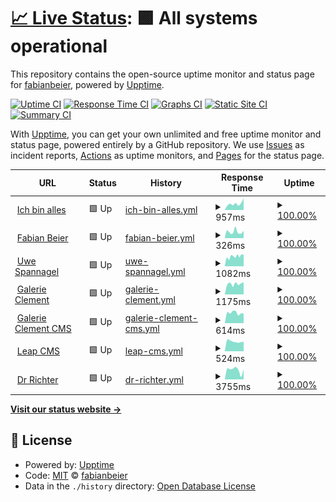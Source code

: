 # [📈 Live Status](https://demo.upptime.js.org): <!--live status--> **🟩 All systems operational**

This repository contains the open-source uptime monitor and status page for [fabianbeier](https://demo.upptime.js.org), powered by [Upptime](https://github.com/upptime/upptime).

[![Uptime CI](https://github.com/fabianbeier/upptime/workflows/Uptime%20CI/badge.svg)](https://github.com/fabianbeier/upptime/actions?query=workflow%3A%22Uptime+CI%22)
[![Response Time CI](https://github.com/fabianbeier/upptime/workflows/Response%20Time%20CI/badge.svg)](https://github.com/fabianbeier/upptime/actions?query=workflow%3A%22Response+Time+CI%22)
[![Graphs CI](https://github.com/fabianbeier/upptime/workflows/Graphs%20CI/badge.svg)](https://github.com/fabianbeier/upptime/actions?query=workflow%3A%22Graphs+CI%22)
[![Static Site CI](https://github.com/fabianbeier/upptime/workflows/Static%20Site%20CI/badge.svg)](https://github.com/fabianbeier/upptime/actions?query=workflow%3A%22Static+Site+CI%22)
[![Summary CI](https://github.com/fabianbeier/upptime/workflows/Summary%20CI/badge.svg)](https://github.com/fabianbeier/upptime/actions?query=workflow%3A%22Summary+CI%22)

With [Upptime](https://upptime.js.org), you can get your own unlimited and free uptime monitor and status page, powered entirely by a GitHub repository. We use [Issues](https://github.com/fabianbeier/upptime/issues) as incident reports, [Actions](https://github.com/fabianbeier/upptime/actions) as uptime monitors, and [Pages](https://demo.upptime.js.org) for the status page.

<!--start: status pages-->
<!-- This summary is generated by Upptime (https://github.com/upptime/upptime) -->
<!-- Do not edit this manually, your changes will be overwritten -->
<!-- prettier-ignore -->
| URL | Status | History | Response Time | Uptime |
| --- | ------ | ------- | ------------- | ------ |
| <img alt="" src="https://icons.duckduckgo.com/ip3/www.ich-bin-alles.de.ico" height="13"> [Ich bin alles](https://www.ich-bin-alles.de) | 🟩 Up | [ich-bin-alles.yml](https://github.com/fabianbeier/upptime/commits/HEAD/history/ich-bin-alles.yml) | <details><summary><img alt="Response time graph" src="./graphs/ich-bin-alles/response-time-week.png" height="20"> 957ms</summary><br><a href="https://fabianbeier.github.io/upptime/history/ich-bin-alles"><img alt="Response time 792" src="https://img.shields.io/endpoint?url=https%3A%2F%2Fraw.githubusercontent.com%2Ffabianbeier%2Fupptime%2FHEAD%2Fapi%2Fich-bin-alles%2Fresponse-time.json"></a><br><a href="https://fabianbeier.github.io/upptime/history/ich-bin-alles"><img alt="24-hour response time 980" src="https://img.shields.io/endpoint?url=https%3A%2F%2Fraw.githubusercontent.com%2Ffabianbeier%2Fupptime%2FHEAD%2Fapi%2Fich-bin-alles%2Fresponse-time-day.json"></a><br><a href="https://fabianbeier.github.io/upptime/history/ich-bin-alles"><img alt="7-day response time 957" src="https://img.shields.io/endpoint?url=https%3A%2F%2Fraw.githubusercontent.com%2Ffabianbeier%2Fupptime%2FHEAD%2Fapi%2Fich-bin-alles%2Fresponse-time-week.json"></a><br><a href="https://fabianbeier.github.io/upptime/history/ich-bin-alles"><img alt="30-day response time 803" src="https://img.shields.io/endpoint?url=https%3A%2F%2Fraw.githubusercontent.com%2Ffabianbeier%2Fupptime%2FHEAD%2Fapi%2Fich-bin-alles%2Fresponse-time-month.json"></a><br><a href="https://fabianbeier.github.io/upptime/history/ich-bin-alles"><img alt="1-year response time 792" src="https://img.shields.io/endpoint?url=https%3A%2F%2Fraw.githubusercontent.com%2Ffabianbeier%2Fupptime%2FHEAD%2Fapi%2Fich-bin-alles%2Fresponse-time-year.json"></a></details> | <details><summary><a href="https://fabianbeier.github.io/upptime/history/ich-bin-alles">100.00%</a></summary><a href="https://fabianbeier.github.io/upptime/history/ich-bin-alles"><img alt="All-time uptime 100.00%" src="https://img.shields.io/endpoint?url=https%3A%2F%2Fraw.githubusercontent.com%2Ffabianbeier%2Fupptime%2FHEAD%2Fapi%2Fich-bin-alles%2Fuptime.json"></a><br><a href="https://fabianbeier.github.io/upptime/history/ich-bin-alles"><img alt="24-hour uptime 100.00%" src="https://img.shields.io/endpoint?url=https%3A%2F%2Fraw.githubusercontent.com%2Ffabianbeier%2Fupptime%2FHEAD%2Fapi%2Fich-bin-alles%2Fuptime-day.json"></a><br><a href="https://fabianbeier.github.io/upptime/history/ich-bin-alles"><img alt="7-day uptime 100.00%" src="https://img.shields.io/endpoint?url=https%3A%2F%2Fraw.githubusercontent.com%2Ffabianbeier%2Fupptime%2FHEAD%2Fapi%2Fich-bin-alles%2Fuptime-week.json"></a><br><a href="https://fabianbeier.github.io/upptime/history/ich-bin-alles"><img alt="30-day uptime 100.00%" src="https://img.shields.io/endpoint?url=https%3A%2F%2Fraw.githubusercontent.com%2Ffabianbeier%2Fupptime%2FHEAD%2Fapi%2Fich-bin-alles%2Fuptime-month.json"></a><br><a href="https://fabianbeier.github.io/upptime/history/ich-bin-alles"><img alt="1-year uptime 100.00%" src="https://img.shields.io/endpoint?url=https%3A%2F%2Fraw.githubusercontent.com%2Ffabianbeier%2Fupptime%2FHEAD%2Fapi%2Fich-bin-alles%2Fuptime-year.json"></a></details>
| <img alt="" src="https://icons.duckduckgo.com/ip3/www.fabian-beier.de.ico" height="13"> [Fabian Beier](https://www.fabian-beier.de) | 🟩 Up | [fabian-beier.yml](https://github.com/fabianbeier/upptime/commits/HEAD/history/fabian-beier.yml) | <details><summary><img alt="Response time graph" src="./graphs/fabian-beier/response-time-week.png" height="20"> 326ms</summary><br><a href="https://fabianbeier.github.io/upptime/history/fabian-beier"><img alt="Response time 284" src="https://img.shields.io/endpoint?url=https%3A%2F%2Fraw.githubusercontent.com%2Ffabianbeier%2Fupptime%2FHEAD%2Fapi%2Ffabian-beier%2Fresponse-time.json"></a><br><a href="https://fabianbeier.github.io/upptime/history/fabian-beier"><img alt="24-hour response time 245" src="https://img.shields.io/endpoint?url=https%3A%2F%2Fraw.githubusercontent.com%2Ffabianbeier%2Fupptime%2FHEAD%2Fapi%2Ffabian-beier%2Fresponse-time-day.json"></a><br><a href="https://fabianbeier.github.io/upptime/history/fabian-beier"><img alt="7-day response time 326" src="https://img.shields.io/endpoint?url=https%3A%2F%2Fraw.githubusercontent.com%2Ffabianbeier%2Fupptime%2FHEAD%2Fapi%2Ffabian-beier%2Fresponse-time-week.json"></a><br><a href="https://fabianbeier.github.io/upptime/history/fabian-beier"><img alt="30-day response time 291" src="https://img.shields.io/endpoint?url=https%3A%2F%2Fraw.githubusercontent.com%2Ffabianbeier%2Fupptime%2FHEAD%2Fapi%2Ffabian-beier%2Fresponse-time-month.json"></a><br><a href="https://fabianbeier.github.io/upptime/history/fabian-beier"><img alt="1-year response time 284" src="https://img.shields.io/endpoint?url=https%3A%2F%2Fraw.githubusercontent.com%2Ffabianbeier%2Fupptime%2FHEAD%2Fapi%2Ffabian-beier%2Fresponse-time-year.json"></a></details> | <details><summary><a href="https://fabianbeier.github.io/upptime/history/fabian-beier">100.00%</a></summary><a href="https://fabianbeier.github.io/upptime/history/fabian-beier"><img alt="All-time uptime 100.00%" src="https://img.shields.io/endpoint?url=https%3A%2F%2Fraw.githubusercontent.com%2Ffabianbeier%2Fupptime%2FHEAD%2Fapi%2Ffabian-beier%2Fuptime.json"></a><br><a href="https://fabianbeier.github.io/upptime/history/fabian-beier"><img alt="24-hour uptime 100.00%" src="https://img.shields.io/endpoint?url=https%3A%2F%2Fraw.githubusercontent.com%2Ffabianbeier%2Fupptime%2FHEAD%2Fapi%2Ffabian-beier%2Fuptime-day.json"></a><br><a href="https://fabianbeier.github.io/upptime/history/fabian-beier"><img alt="7-day uptime 100.00%" src="https://img.shields.io/endpoint?url=https%3A%2F%2Fraw.githubusercontent.com%2Ffabianbeier%2Fupptime%2FHEAD%2Fapi%2Ffabian-beier%2Fuptime-week.json"></a><br><a href="https://fabianbeier.github.io/upptime/history/fabian-beier"><img alt="30-day uptime 100.00%" src="https://img.shields.io/endpoint?url=https%3A%2F%2Fraw.githubusercontent.com%2Ffabianbeier%2Fupptime%2FHEAD%2Fapi%2Ffabian-beier%2Fuptime-month.json"></a><br><a href="https://fabianbeier.github.io/upptime/history/fabian-beier"><img alt="1-year uptime 100.00%" src="https://img.shields.io/endpoint?url=https%3A%2F%2Fraw.githubusercontent.com%2Ffabianbeier%2Fupptime%2FHEAD%2Fapi%2Ffabian-beier%2Fuptime-year.json"></a></details>
| <img alt="" src="https://icons.duckduckgo.com/ip3/www.uwespannagel.com.ico" height="13"> [Uwe Spannagel](https://www.uwespannagel.com) | 🟩 Up | [uwe-spannagel.yml](https://github.com/fabianbeier/upptime/commits/HEAD/history/uwe-spannagel.yml) | <details><summary><img alt="Response time graph" src="./graphs/uwe-spannagel/response-time-week.png" height="20"> 1082ms</summary><br><a href="https://fabianbeier.github.io/upptime/history/uwe-spannagel"><img alt="Response time 1095" src="https://img.shields.io/endpoint?url=https%3A%2F%2Fraw.githubusercontent.com%2Ffabianbeier%2Fupptime%2FHEAD%2Fapi%2Fuwe-spannagel%2Fresponse-time.json"></a><br><a href="https://fabianbeier.github.io/upptime/history/uwe-spannagel"><img alt="24-hour response time 892" src="https://img.shields.io/endpoint?url=https%3A%2F%2Fraw.githubusercontent.com%2Ffabianbeier%2Fupptime%2FHEAD%2Fapi%2Fuwe-spannagel%2Fresponse-time-day.json"></a><br><a href="https://fabianbeier.github.io/upptime/history/uwe-spannagel"><img alt="7-day response time 1082" src="https://img.shields.io/endpoint?url=https%3A%2F%2Fraw.githubusercontent.com%2Ffabianbeier%2Fupptime%2FHEAD%2Fapi%2Fuwe-spannagel%2Fresponse-time-week.json"></a><br><a href="https://fabianbeier.github.io/upptime/history/uwe-spannagel"><img alt="30-day response time 1088" src="https://img.shields.io/endpoint?url=https%3A%2F%2Fraw.githubusercontent.com%2Ffabianbeier%2Fupptime%2FHEAD%2Fapi%2Fuwe-spannagel%2Fresponse-time-month.json"></a><br><a href="https://fabianbeier.github.io/upptime/history/uwe-spannagel"><img alt="1-year response time 1095" src="https://img.shields.io/endpoint?url=https%3A%2F%2Fraw.githubusercontent.com%2Ffabianbeier%2Fupptime%2FHEAD%2Fapi%2Fuwe-spannagel%2Fresponse-time-year.json"></a></details> | <details><summary><a href="https://fabianbeier.github.io/upptime/history/uwe-spannagel">100.00%</a></summary><a href="https://fabianbeier.github.io/upptime/history/uwe-spannagel"><img alt="All-time uptime 99.98%" src="https://img.shields.io/endpoint?url=https%3A%2F%2Fraw.githubusercontent.com%2Ffabianbeier%2Fupptime%2FHEAD%2Fapi%2Fuwe-spannagel%2Fuptime.json"></a><br><a href="https://fabianbeier.github.io/upptime/history/uwe-spannagel"><img alt="24-hour uptime 100.00%" src="https://img.shields.io/endpoint?url=https%3A%2F%2Fraw.githubusercontent.com%2Ffabianbeier%2Fupptime%2FHEAD%2Fapi%2Fuwe-spannagel%2Fuptime-day.json"></a><br><a href="https://fabianbeier.github.io/upptime/history/uwe-spannagel"><img alt="7-day uptime 100.00%" src="https://img.shields.io/endpoint?url=https%3A%2F%2Fraw.githubusercontent.com%2Ffabianbeier%2Fupptime%2FHEAD%2Fapi%2Fuwe-spannagel%2Fuptime-week.json"></a><br><a href="https://fabianbeier.github.io/upptime/history/uwe-spannagel"><img alt="30-day uptime 100.00%" src="https://img.shields.io/endpoint?url=https%3A%2F%2Fraw.githubusercontent.com%2Ffabianbeier%2Fupptime%2FHEAD%2Fapi%2Fuwe-spannagel%2Fuptime-month.json"></a><br><a href="https://fabianbeier.github.io/upptime/history/uwe-spannagel"><img alt="1-year uptime 99.98%" src="https://img.shields.io/endpoint?url=https%3A%2F%2Fraw.githubusercontent.com%2Ffabianbeier%2Fupptime%2FHEAD%2Fapi%2Fuwe-spannagel%2Fuptime-year.json"></a></details>
| <img alt="" src="https://icons.duckduckgo.com/ip3/www.galerie-clement.de.ico" height="13"> [Galerie Clement](https://www.galerie-clement.de) | 🟩 Up | [galerie-clement.yml](https://github.com/fabianbeier/upptime/commits/HEAD/history/galerie-clement.yml) | <details><summary><img alt="Response time graph" src="./graphs/galerie-clement/response-time-week.png" height="20"> 1175ms</summary><br><a href="https://fabianbeier.github.io/upptime/history/galerie-clement"><img alt="Response time 1133" src="https://img.shields.io/endpoint?url=https%3A%2F%2Fraw.githubusercontent.com%2Ffabianbeier%2Fupptime%2FHEAD%2Fapi%2Fgalerie-clement%2Fresponse-time.json"></a><br><a href="https://fabianbeier.github.io/upptime/history/galerie-clement"><img alt="24-hour response time 1192" src="https://img.shields.io/endpoint?url=https%3A%2F%2Fraw.githubusercontent.com%2Ffabianbeier%2Fupptime%2FHEAD%2Fapi%2Fgalerie-clement%2Fresponse-time-day.json"></a><br><a href="https://fabianbeier.github.io/upptime/history/galerie-clement"><img alt="7-day response time 1175" src="https://img.shields.io/endpoint?url=https%3A%2F%2Fraw.githubusercontent.com%2Ffabianbeier%2Fupptime%2FHEAD%2Fapi%2Fgalerie-clement%2Fresponse-time-week.json"></a><br><a href="https://fabianbeier.github.io/upptime/history/galerie-clement"><img alt="30-day response time 1129" src="https://img.shields.io/endpoint?url=https%3A%2F%2Fraw.githubusercontent.com%2Ffabianbeier%2Fupptime%2FHEAD%2Fapi%2Fgalerie-clement%2Fresponse-time-month.json"></a><br><a href="https://fabianbeier.github.io/upptime/history/galerie-clement"><img alt="1-year response time 1133" src="https://img.shields.io/endpoint?url=https%3A%2F%2Fraw.githubusercontent.com%2Ffabianbeier%2Fupptime%2FHEAD%2Fapi%2Fgalerie-clement%2Fresponse-time-year.json"></a></details> | <details><summary><a href="https://fabianbeier.github.io/upptime/history/galerie-clement">100.00%</a></summary><a href="https://fabianbeier.github.io/upptime/history/galerie-clement"><img alt="All-time uptime 100.00%" src="https://img.shields.io/endpoint?url=https%3A%2F%2Fraw.githubusercontent.com%2Ffabianbeier%2Fupptime%2FHEAD%2Fapi%2Fgalerie-clement%2Fuptime.json"></a><br><a href="https://fabianbeier.github.io/upptime/history/galerie-clement"><img alt="24-hour uptime 100.00%" src="https://img.shields.io/endpoint?url=https%3A%2F%2Fraw.githubusercontent.com%2Ffabianbeier%2Fupptime%2FHEAD%2Fapi%2Fgalerie-clement%2Fuptime-day.json"></a><br><a href="https://fabianbeier.github.io/upptime/history/galerie-clement"><img alt="7-day uptime 100.00%" src="https://img.shields.io/endpoint?url=https%3A%2F%2Fraw.githubusercontent.com%2Ffabianbeier%2Fupptime%2FHEAD%2Fapi%2Fgalerie-clement%2Fuptime-week.json"></a><br><a href="https://fabianbeier.github.io/upptime/history/galerie-clement"><img alt="30-day uptime 100.00%" src="https://img.shields.io/endpoint?url=https%3A%2F%2Fraw.githubusercontent.com%2Ffabianbeier%2Fupptime%2FHEAD%2Fapi%2Fgalerie-clement%2Fuptime-month.json"></a><br><a href="https://fabianbeier.github.io/upptime/history/galerie-clement"><img alt="1-year uptime 100.00%" src="https://img.shields.io/endpoint?url=https%3A%2F%2Fraw.githubusercontent.com%2Ffabianbeier%2Fupptime%2FHEAD%2Fapi%2Fgalerie-clement%2Fuptime-year.json"></a></details>
| <img alt="" src="https://icons.duckduckgo.com/ip3/cms.galerie-clement.de.ico" height="13"> [Galerie Clement CMS](https://cms.galerie-clement.de/admin/login) | 🟩 Up | [galerie-clement-cms.yml](https://github.com/fabianbeier/upptime/commits/HEAD/history/galerie-clement-cms.yml) | <details><summary><img alt="Response time graph" src="./graphs/galerie-clement-cms/response-time-week.png" height="20"> 614ms</summary><br><a href="https://fabianbeier.github.io/upptime/history/galerie-clement-cms"><img alt="Response time 514" src="https://img.shields.io/endpoint?url=https%3A%2F%2Fraw.githubusercontent.com%2Ffabianbeier%2Fupptime%2FHEAD%2Fapi%2Fgalerie-clement-cms%2Fresponse-time.json"></a><br><a href="https://fabianbeier.github.io/upptime/history/galerie-clement-cms"><img alt="24-hour response time 931" src="https://img.shields.io/endpoint?url=https%3A%2F%2Fraw.githubusercontent.com%2Ffabianbeier%2Fupptime%2FHEAD%2Fapi%2Fgalerie-clement-cms%2Fresponse-time-day.json"></a><br><a href="https://fabianbeier.github.io/upptime/history/galerie-clement-cms"><img alt="7-day response time 614" src="https://img.shields.io/endpoint?url=https%3A%2F%2Fraw.githubusercontent.com%2Ffabianbeier%2Fupptime%2FHEAD%2Fapi%2Fgalerie-clement-cms%2Fresponse-time-week.json"></a><br><a href="https://fabianbeier.github.io/upptime/history/galerie-clement-cms"><img alt="30-day response time 521" src="https://img.shields.io/endpoint?url=https%3A%2F%2Fraw.githubusercontent.com%2Ffabianbeier%2Fupptime%2FHEAD%2Fapi%2Fgalerie-clement-cms%2Fresponse-time-month.json"></a><br><a href="https://fabianbeier.github.io/upptime/history/galerie-clement-cms"><img alt="1-year response time 514" src="https://img.shields.io/endpoint?url=https%3A%2F%2Fraw.githubusercontent.com%2Ffabianbeier%2Fupptime%2FHEAD%2Fapi%2Fgalerie-clement-cms%2Fresponse-time-year.json"></a></details> | <details><summary><a href="https://fabianbeier.github.io/upptime/history/galerie-clement-cms">100.00%</a></summary><a href="https://fabianbeier.github.io/upptime/history/galerie-clement-cms"><img alt="All-time uptime 100.00%" src="https://img.shields.io/endpoint?url=https%3A%2F%2Fraw.githubusercontent.com%2Ffabianbeier%2Fupptime%2FHEAD%2Fapi%2Fgalerie-clement-cms%2Fuptime.json"></a><br><a href="https://fabianbeier.github.io/upptime/history/galerie-clement-cms"><img alt="24-hour uptime 100.00%" src="https://img.shields.io/endpoint?url=https%3A%2F%2Fraw.githubusercontent.com%2Ffabianbeier%2Fupptime%2FHEAD%2Fapi%2Fgalerie-clement-cms%2Fuptime-day.json"></a><br><a href="https://fabianbeier.github.io/upptime/history/galerie-clement-cms"><img alt="7-day uptime 100.00%" src="https://img.shields.io/endpoint?url=https%3A%2F%2Fraw.githubusercontent.com%2Ffabianbeier%2Fupptime%2FHEAD%2Fapi%2Fgalerie-clement-cms%2Fuptime-week.json"></a><br><a href="https://fabianbeier.github.io/upptime/history/galerie-clement-cms"><img alt="30-day uptime 100.00%" src="https://img.shields.io/endpoint?url=https%3A%2F%2Fraw.githubusercontent.com%2Ffabianbeier%2Fupptime%2FHEAD%2Fapi%2Fgalerie-clement-cms%2Fuptime-month.json"></a><br><a href="https://fabianbeier.github.io/upptime/history/galerie-clement-cms"><img alt="1-year uptime 100.00%" src="https://img.shields.io/endpoint?url=https%3A%2F%2Fraw.githubusercontent.com%2Ffabianbeier%2Fupptime%2FHEAD%2Fapi%2Fgalerie-clement-cms%2Fuptime-year.json"></a></details>
| <img alt="" src="https://icons.duckduckgo.com/ip3/cms.leapsociety.org.ico" height="13"> [Leap CMS](https://cms.leapsociety.org/admin/login) | 🟩 Up | [leap-cms.yml](https://github.com/fabianbeier/upptime/commits/HEAD/history/leap-cms.yml) | <details><summary><img alt="Response time graph" src="./graphs/leap-cms/response-time-week.png" height="20"> 524ms</summary><br><a href="https://fabianbeier.github.io/upptime/history/leap-cms"><img alt="Response time 599" src="https://img.shields.io/endpoint?url=https%3A%2F%2Fraw.githubusercontent.com%2Ffabianbeier%2Fupptime%2FHEAD%2Fapi%2Fleap-cms%2Fresponse-time.json"></a><br><a href="https://fabianbeier.github.io/upptime/history/leap-cms"><img alt="24-hour response time 549" src="https://img.shields.io/endpoint?url=https%3A%2F%2Fraw.githubusercontent.com%2Ffabianbeier%2Fupptime%2FHEAD%2Fapi%2Fleap-cms%2Fresponse-time-day.json"></a><br><a href="https://fabianbeier.github.io/upptime/history/leap-cms"><img alt="7-day response time 524" src="https://img.shields.io/endpoint?url=https%3A%2F%2Fraw.githubusercontent.com%2Ffabianbeier%2Fupptime%2FHEAD%2Fapi%2Fleap-cms%2Fresponse-time-week.json"></a><br><a href="https://fabianbeier.github.io/upptime/history/leap-cms"><img alt="30-day response time 597" src="https://img.shields.io/endpoint?url=https%3A%2F%2Fraw.githubusercontent.com%2Ffabianbeier%2Fupptime%2FHEAD%2Fapi%2Fleap-cms%2Fresponse-time-month.json"></a><br><a href="https://fabianbeier.github.io/upptime/history/leap-cms"><img alt="1-year response time 599" src="https://img.shields.io/endpoint?url=https%3A%2F%2Fraw.githubusercontent.com%2Ffabianbeier%2Fupptime%2FHEAD%2Fapi%2Fleap-cms%2Fresponse-time-year.json"></a></details> | <details><summary><a href="https://fabianbeier.github.io/upptime/history/leap-cms">100.00%</a></summary><a href="https://fabianbeier.github.io/upptime/history/leap-cms"><img alt="All-time uptime 100.00%" src="https://img.shields.io/endpoint?url=https%3A%2F%2Fraw.githubusercontent.com%2Ffabianbeier%2Fupptime%2FHEAD%2Fapi%2Fleap-cms%2Fuptime.json"></a><br><a href="https://fabianbeier.github.io/upptime/history/leap-cms"><img alt="24-hour uptime 100.00%" src="https://img.shields.io/endpoint?url=https%3A%2F%2Fraw.githubusercontent.com%2Ffabianbeier%2Fupptime%2FHEAD%2Fapi%2Fleap-cms%2Fuptime-day.json"></a><br><a href="https://fabianbeier.github.io/upptime/history/leap-cms"><img alt="7-day uptime 100.00%" src="https://img.shields.io/endpoint?url=https%3A%2F%2Fraw.githubusercontent.com%2Ffabianbeier%2Fupptime%2FHEAD%2Fapi%2Fleap-cms%2Fuptime-week.json"></a><br><a href="https://fabianbeier.github.io/upptime/history/leap-cms"><img alt="30-day uptime 100.00%" src="https://img.shields.io/endpoint?url=https%3A%2F%2Fraw.githubusercontent.com%2Ffabianbeier%2Fupptime%2FHEAD%2Fapi%2Fleap-cms%2Fuptime-month.json"></a><br><a href="https://fabianbeier.github.io/upptime/history/leap-cms"><img alt="1-year uptime 100.00%" src="https://img.shields.io/endpoint?url=https%3A%2F%2Fraw.githubusercontent.com%2Ffabianbeier%2Fupptime%2FHEAD%2Fapi%2Fleap-cms%2Fuptime-year.json"></a></details>
| <img alt="" src="https://icons.duckduckgo.com/ip3/www.institut-id.com.ico" height="13"> [Dr Richter](https://www.institut-id.com) | 🟩 Up | [dr-richter.yml](https://github.com/fabianbeier/upptime/commits/HEAD/history/dr-richter.yml) | <details><summary><img alt="Response time graph" src="./graphs/dr-richter/response-time-week.png" height="20"> 3755ms</summary><br><a href="https://fabianbeier.github.io/upptime/history/dr-richter"><img alt="Response time 2563" src="https://img.shields.io/endpoint?url=https%3A%2F%2Fraw.githubusercontent.com%2Ffabianbeier%2Fupptime%2FHEAD%2Fapi%2Fdr-richter%2Fresponse-time.json"></a><br><a href="https://fabianbeier.github.io/upptime/history/dr-richter"><img alt="24-hour response time 4691" src="https://img.shields.io/endpoint?url=https%3A%2F%2Fraw.githubusercontent.com%2Ffabianbeier%2Fupptime%2FHEAD%2Fapi%2Fdr-richter%2Fresponse-time-day.json"></a><br><a href="https://fabianbeier.github.io/upptime/history/dr-richter"><img alt="7-day response time 3755" src="https://img.shields.io/endpoint?url=https%3A%2F%2Fraw.githubusercontent.com%2Ffabianbeier%2Fupptime%2FHEAD%2Fapi%2Fdr-richter%2Fresponse-time-week.json"></a><br><a href="https://fabianbeier.github.io/upptime/history/dr-richter"><img alt="30-day response time 2553" src="https://img.shields.io/endpoint?url=https%3A%2F%2Fraw.githubusercontent.com%2Ffabianbeier%2Fupptime%2FHEAD%2Fapi%2Fdr-richter%2Fresponse-time-month.json"></a><br><a href="https://fabianbeier.github.io/upptime/history/dr-richter"><img alt="1-year response time 2563" src="https://img.shields.io/endpoint?url=https%3A%2F%2Fraw.githubusercontent.com%2Ffabianbeier%2Fupptime%2FHEAD%2Fapi%2Fdr-richter%2Fresponse-time-year.json"></a></details> | <details><summary><a href="https://fabianbeier.github.io/upptime/history/dr-richter">100.00%</a></summary><a href="https://fabianbeier.github.io/upptime/history/dr-richter"><img alt="All-time uptime 100.00%" src="https://img.shields.io/endpoint?url=https%3A%2F%2Fraw.githubusercontent.com%2Ffabianbeier%2Fupptime%2FHEAD%2Fapi%2Fdr-richter%2Fuptime.json"></a><br><a href="https://fabianbeier.github.io/upptime/history/dr-richter"><img alt="24-hour uptime 100.00%" src="https://img.shields.io/endpoint?url=https%3A%2F%2Fraw.githubusercontent.com%2Ffabianbeier%2Fupptime%2FHEAD%2Fapi%2Fdr-richter%2Fuptime-day.json"></a><br><a href="https://fabianbeier.github.io/upptime/history/dr-richter"><img alt="7-day uptime 100.00%" src="https://img.shields.io/endpoint?url=https%3A%2F%2Fraw.githubusercontent.com%2Ffabianbeier%2Fupptime%2FHEAD%2Fapi%2Fdr-richter%2Fuptime-week.json"></a><br><a href="https://fabianbeier.github.io/upptime/history/dr-richter"><img alt="30-day uptime 100.00%" src="https://img.shields.io/endpoint?url=https%3A%2F%2Fraw.githubusercontent.com%2Ffabianbeier%2Fupptime%2FHEAD%2Fapi%2Fdr-richter%2Fuptime-month.json"></a><br><a href="https://fabianbeier.github.io/upptime/history/dr-richter"><img alt="1-year uptime 100.00%" src="https://img.shields.io/endpoint?url=https%3A%2F%2Fraw.githubusercontent.com%2Ffabianbeier%2Fupptime%2FHEAD%2Fapi%2Fdr-richter%2Fuptime-year.json"></a></details>

<!--end: status pages-->

[**Visit our status website →**](https://demo.upptime.js.org)

## 📄 License

- Powered by: [Upptime](https://github.com/upptime/upptime)
- Code: [MIT](./LICENSE) © [fabianbeier](https://demo.upptime.js.org)
- Data in the `./history` directory: [Open Database License](https://opendatacommons.org/licenses/odbl/1-0/)
